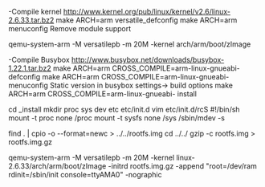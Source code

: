 -Compile kernel
http://www.kernel.org/pub/linux/kernel/v2.6/linux-2.6.33.tar.bz2
make ARCH=arm versatile_defconfig
make ARCH=arm menuconfig
	Remove module support

qemu-system-arm -M versatilepb -m 20M -kernel arch/arm/boot/zImage

-Compile Busybox
http://www.busybox.net/downloads/busybox-1.22.1.tar.bz2
make ARCH=arm CROSS_COMPILE=arm-linux-gnueabi- defconfig
make ARCH=arm CROSS_COMPILE=arm-linux-gnueabi- menuconfig
	Static version in busybox settings-> build options
make ARCH=arm CROSS_COMPILE=arm-linux-gnueabi- install

cd _install
mkdir proc sys dev etc etc/init.d
vim etc/init.d/rcS
	#!/bin/sh
	mount -t proc none /proc
	mount -t sysfs none /sys
	/sbin/mdev -s

find . | cpio -o --format=newc > ../../rootfs.img
cd ../../
gzip -c rootfs.img > rootfs.img.gz

qemu-system-arm -M versatilepb -m 20M -kernel linux-2.6.33/arch/arm/boot/zImage -initrd rootfs.img.gz -append "root=/dev/ram rdinit=/sbin/init console=ttyAMA0" -nographic
